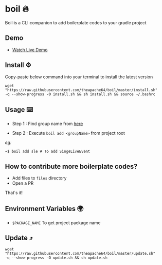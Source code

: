 # boil 🔥

Boil is a CLI companion to add boilerplate codes to your gradle project

## Demo

- [Watch Live Demo](https://www.youtube.com/watch?v=PTdgPnIU1tE&feature=youtu.be)


## Install ⚙️

Copy-paste below command into your terminal to install the latest version

```shell script
wget "https://raw.githubusercontent.com/theapache64/boil/master/install.sh" -q --show-progress -O install.sh && sh install.sh && source ~/.bashrc
```

## Usage ⌨️

- Step 1 : Find group name from [here](https://docs.google.com/spreadsheets/d/1OF384yi-k3iBgiyLnhYDAoYAV8wJGCh2yEqm3MfQQko/edit?usp=sharing)

- Step 2 : Execute `boil add <groupName>` from project root

_eg:_

```shell script
~$ boil add sle # To add SingeLiveEvent
```

## How to contribute more boilerplate codes?

- Add files to `files` directory
- Open a PR 

That's it!

## Environment Variables 🌍

- `$PACKAGE_NAME`  To get project package name

## Update ⤴️

```shell script
wget "https://raw.githubusercontent.com/theapache64/boil/master/update.sh" -q --show-progress -O update.sh && sh update.sh
```
